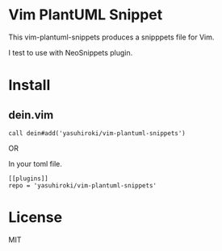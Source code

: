 # Vim PlantUML Snippet

This vim-plantuml-snippets produces a snipppets file for Vim.

I test to use with NeoSnippets plugin.

# Install

## dein.vim

```
call dein#add('yasuhiroki/vim-plantuml-snippets')
```

OR

In your toml file.

```
[[plugins]]
repo = 'yasuhiroki/vim-plantuml-snippets'
```

# License

MIT

